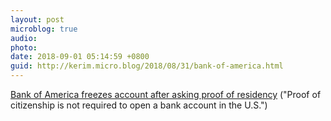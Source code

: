 ```yaml
---
layout: post
microblog: true
audio: 
photo: 
date: 2018-09-01 05:14:59 +0800
guid: http://kerim.micro.blog/2018/08/31/bank-of-america.html
---
```

[Bank of America freezes account after asking proof of residency](https://www.sacbee.com/news/business/article217567300.html) ("Proof of citizenship is not required to open a bank account in the U.S.")
